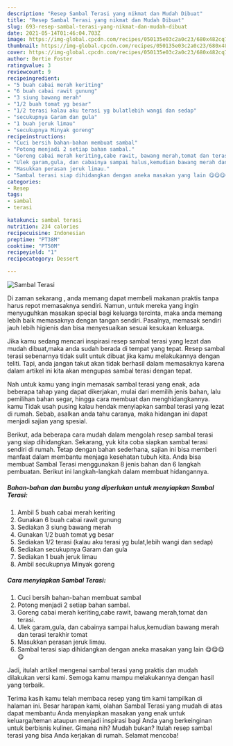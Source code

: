 ```yaml
---
description: "Resep Sambal Terasi yang nikmat dan Mudah Dibuat"
title: "Resep Sambal Terasi yang nikmat dan Mudah Dibuat"
slug: 693-resep-sambal-terasi-yang-nikmat-dan-mudah-dibuat
date: 2021-05-14T01:46:04.703Z
image: https://img-global.cpcdn.com/recipes/050135e03c2a0c23/680x482cq70/sambal-terasi-foto-resep-utama.jpg
thumbnail: https://img-global.cpcdn.com/recipes/050135e03c2a0c23/680x482cq70/sambal-terasi-foto-resep-utama.jpg
cover: https://img-global.cpcdn.com/recipes/050135e03c2a0c23/680x482cq70/sambal-terasi-foto-resep-utama.jpg
author: Bertie Foster
ratingvalue: 3
reviewcount: 9
recipeingredient:
- "5 buah cabai merah keriting"
- "6 buah cabai rawit gunung"
- "3 siung bawang merah"
- "1/2 buah tomat yg besar"
- "1/2 terasi kalau aku terasi yg bulatlebih wangi dan sedap"
- "secukupnya Garam dan gula"
- "1 buah jeruk limau"
- "secukupnya Minyak goreng"
recipeinstructions:
- "Cuci bersih bahan-bahan membuat sambal"
- "Potong menjadi 2 setiap bahan sambal."
- "Goreng cabai merah keriting,cabe rawit, bawang merah,tomat dan terasi."
- "Ulek garam,gula, dan cabainya sampai halus,kemudian bawang merah dan terasi terakhir tomat"
- "Masukkan perasan jeruk limau."
- "Sambal terasi siap dihidangkan dengan aneka masakan yang lain 😋😋😋😋"
categories:
- Resep
tags:
- sambal
- terasi

katakunci: sambal terasi 
nutrition: 234 calories
recipecuisine: Indonesian
preptime: "PT38M"
cooktime: "PT50M"
recipeyield: "1"
recipecategory: Dessert

---
```



![Sambal Terasi](https://img-global.cpcdn.com/recipes/050135e03c2a0c23/680x482cq70/sambal-terasi-foto-resep-utama.jpg)

Di zaman  sekarang , anda memang dapat membeli makanan praktis tanpa harus repot memasaknya sendiri. Namun, untuk mereka yang ingin menyuguhkan masakan special bagi keluarga tercinta, maka anda memang lebih baik memasaknya dengan tangan sendiri. Pasalnya, memasak sendiri jauh lebih higienis dan bisa menyesuaikan sesuai kesukaan keluarga.

Jika kamu sedang mencari inspirasi resep sambal terasi yang lezat dan mudah dibuat,maka anda sudah berada di tempat yang tepat. Resep sambal terasi  sebenarnya tidak sulit untuk dibuat jika kamu melakukannya dengan teliti. Tapi, anda jangan takut akan tidak berhasil dalam memasaknya 
karena dalam artikel ini kita akan mengupas sambal terasi dengan tepat.  



Nah untuk kamu yang ingin memasak sambal terasi yang enak, ada beberapa tahap yang dapat dikerjakan, mulai dari memilih jenis bahan, lalu pemilihan bahan segar, hingga cara membuat dan menghidangkannya. kamu Tidak usah pusing kalau hendak menyiapkan sambal terasi yang lezat di rumah. Sebab, asalkan anda  tahu caranya, maka hidangan ini dapat menjadi sajian yang spesial.

Berikut, ada beberapa cara mudah dalam mengolah resep sambal terasi yang siap dihidangkan. Sekarang, yuk kita coba siapkan sambal terasi sendiri di rumah. Tetap dengan bahan sederhana, sajian ini bisa memberi manfaat dalam membantu menjaga kesehatan tubuh kita. Anda bisa membuat Sambal Terasi menggunakan 8 jenis bahan dan 6 langkah pembuatan. Berikut ini langkah-langkah dalam membuat hidangannya.

<!--inarticleads1-->

##### Bahan-bahan dan bumbu yang diperlukan untuk menyiapkan Sambal Terasi:

1. Ambil 5 buah cabai merah keriting
1. Gunakan 6 buah cabai rawit gunung
1. Sediakan 3 siung bawang merah
1. Gunakan 1/2 buah tomat yg besar
1. Sediakan 1/2 terasi (kalau aku terasi yg bulat,lebih wangi dan sedap)
1. Sediakan secukupnya Garam dan gula
1. Sediakan 1 buah jeruk limau
1. Ambil secukupnya Minyak goreng




<!--inarticleads2-->

##### Cara menyiapkan Sambal Terasi:

1. Cuci bersih bahan-bahan membuat sambal
1. Potong menjadi 2 setiap bahan sambal.
1. Goreng cabai merah keriting,cabe rawit, bawang merah,tomat dan terasi.
1. Ulek garam,gula, dan cabainya sampai halus,kemudian bawang merah dan terasi terakhir tomat
1. Masukkan perasan jeruk limau.
1. Sambal terasi siap dihidangkan dengan aneka masakan yang lain 😋😋😋😋




Jadi, itulah artikel mengenai  sambal terasi  yang praktis dan mudah dilakukan versi kami. Semoga kamu mampu melakukannya dengan hasil yang terbaik. 

Terima kasih kamu telah membaca resep yang tim kami tampilkan di halaman ini. Besar harapan kami, olahan  Sambal Terasi yang mudah di atas dapat membantu Anda menyiapkan masakan yang enak untuk keluarga/teman ataupun menjadi inspirasi bagi Anda yang berkeinginan untuk berbisnis kuliner. Gimana nih? Mudah bukan? Itulah resep sambal terasi yang bisa Anda kerjakan di rumah. Selamat mencoba!

